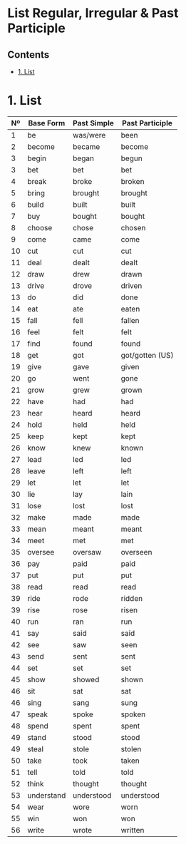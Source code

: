 # List Regular, Irregular & Past Participle <!-- omit in toc -->

## Contents <!-- omit in toc -->

- [1. List](#1-list)

# 1. List

| Nº  | Base Form  | Past Simple | Past Participle |
| --- | ---------- | ----------- | --------------- |
| 1   | be         | was/were    | been            |
| 2   | become     | became      | become          |
| 3   | begin      | began       | begun           |
| 3   | bet        | bet         | bet             |
| 4   | break      | broke       | broken          |
| 5   | bring      | brought     | brought         |
| 6   | build      | built       | built           |
| 7   | buy        | bought      | bought          |
| 8   | choose     | chose       | chosen          |
| 9   | come       | came        | come            |
| 10  | cut        | cut         | cut             |
| 11  | deal       | dealt       | dealt           |
| 12  | draw       | drew        | drawn           |
| 13  | drive      | drove       | driven          |
| 13  | do         | did         | done            |
| 14  | eat        | ate         | eaten           |
| 15  | fall       | fell        | fallen          |
| 16  | feel       | felt        | felt            |
| 17  | find       | found       | found           |
| 18  | get        | got         | got/gotten (US) |
| 19  | give       | gave        | given           |
| 20  | go         | went        | gone            |
| 21  | grow       | grew        | grown           |
| 22  | have       | had         | had             |
| 23  | hear       | heard       | heard           |
| 24  | hold       | held        | held            |
| 25  | keep       | kept        | kept            |
| 26  | know       | knew        | known           |
| 27  | lead       | led         | led             |
| 28  | leave      | left        | left            |
| 29  | let        | let         | let             |
| 30  | lie        | lay         | lain            |
| 31  | lose       | lost        | lost            |
| 32  | make       | made        | made            |
| 33  | mean       | meant       | meant           |
| 34  | meet       | met         | met             |
| 35  | oversee    | oversaw     | overseen        |
| 36  | pay        | paid        | paid            |
| 37  | put        | put         | put             |
| 38  | read       | read        | read            |
| 39  | ride       | rode        | ridden          |
| 39  | rise       | rose        | risen           |
| 40  | run        | ran         | run             |
| 41  | say        | said        | said            |
| 42  | see        | saw         | seen            |
| 43  | send       | sent        | sent            |
| 44  | set        | set         | set             |
| 45  | show       | showed      | shown           |
| 46  | sit        | sat         | sat             |
| 46  | sing       | sang        | sung            |
| 47  | speak      | spoke       | spoken          |
| 48  | spend      | spent       | spent           |
| 49  | stand      | stood       | stood           |
| 49  | steal      | stole       | stolen          |
| 50  | take       | took        | taken           |
| 51  | tell       | told        | told            |
| 52  | think      | thought     | thought         |
| 53  | understand | understood  | understood      |
| 54  | wear       | wore        | worn            |
| 55  | win        | won         | won             |
| 56  | write      | wrote       | written         |
